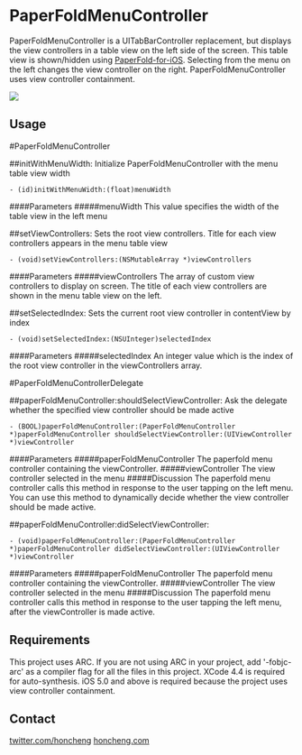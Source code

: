 PaperFoldMenuController
=======================

PaperFoldMenuController is a UITabBarController replacement, but displays the view controllers in a table view on the left side of the screen. This table view is shown/hidden using [PaperFold-for-iOS](https://github.com/honcheng/PaperFold-for-iOS). Selecting from the menu on the left changes the view controller on the right. PaperFoldMenuController uses view controller containment. 


<img src="https://github.com/honcheng/PaperFoldMenuController/raw/master/Screenshots/demo.png"/>


Usage
-----

#PaperFoldMenuController

##initWithMenuWidth:
Initialize PaperFoldMenuController with the menu table view width

	- (id)initWithMenuWidth:(float)menuWidth
	
####Parameters
#####menuWidth
This value specifies the width of the table view in the left menu

##setViewControllers:
Sets the root view controllers. Title for each view controllers appears in the menu table view

	- (void)setViewControllers:(NSMutableArray *)viewControllers

####Parameters
#####viewControllers
The array of custom view controllers to display on screen. The title of each view controllers are shown in the menu table view on the left. 

##setSelectedIndex:
Sets the current root view controller in contentView by index

	- (void)setSelectedIndex:(NSUInteger)selectedIndex
	
####Parameters
#####selectedIndex
An integer value which is the index of the root  view controller in the viewControllers array.


#PaperFoldMenuControllerDelegate

##paperFoldMenuController:shouldSelectViewController:
Ask the delegate whether the specified view controller should be made active

	- (BOOL)paperFoldMenuController:(PaperFoldMenuController *)paperFoldMenuController shouldSelectViewController:(UIViewController *)viewController

####Parameters
#####paperFoldMenuController
The paperfold menu controller containing the viewController.
#####viewController
The view controller selected in the menu
#####Discussion
The paperfold menu controller calls this method in response to the user tapping on the left menu. You can use this method to dynamically decide whether the view controller should be made active.

##paperFoldMenuController:didSelectViewController:

	- (void)paperFoldMenuController:(PaperFoldMenuController *)paperFoldMenuController didSelectViewController:(UIViewController *)viewController

####Parameters
#####paperFoldMenuController
The paperfold menu controller containing the viewController.
#####viewController
The view controller selected in the menu
#####Discussion
The paperfold menu controller calls this method in response to the user tapping the left menu, after the viewController is made active.

Requirements
---

This project uses ARC. If you are not using ARC in your project, add '-fobjc-arc' as a compiler flag for all the files in this project.
XCode 4.4 is required for auto-synthesis.
iOS 5.0 and above is required because the project uses view controller containment.

Contact
------

[twitter.com/honcheng](http://twitter.com/honcheng)
[honcheng.com](http://honcheng.com)
